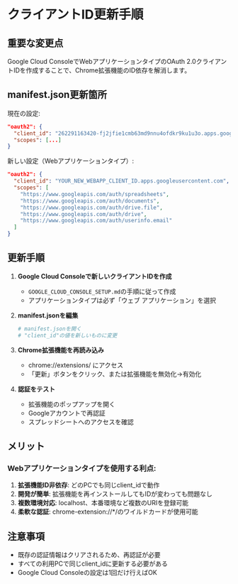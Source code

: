 # クライアントID更新手順

## 重要な変更点
Google Cloud ConsoleでWebアプリケーションタイプのOAuth 2.0クライアントIDを作成することで、Chrome拡張機能のID依存を解消します。

## manifest.json更新箇所

現在の設定:
```json
"oauth2": {
  "client_id": "262291163420-fj2jfie1cmb63md9nnu4ofdkr9ku1u3o.apps.googleusercontent.com",
  "scopes": [...]
}
```

新しい設定（Webアプリケーションタイプ）:
```json
"oauth2": {
  "client_id": "YOUR_NEW_WEBAPP_CLIENT_ID.apps.googleusercontent.com",
  "scopes": [
    "https://www.googleapis.com/auth/spreadsheets",
    "https://www.googleapis.com/auth/documents",
    "https://www.googleapis.com/auth/drive.file",
    "https://www.googleapis.com/auth/drive",
    "https://www.googleapis.com/auth/userinfo.email"
  ]
}
```

## 更新手順

1. **Google Cloud Consoleで新しいクライアントIDを作成**
   - `GOOGLE_CLOUD_CONSOLE_SETUP.md`の手順に従って作成
   - アプリケーションタイプは必ず「ウェブ アプリケーション」を選択

2. **manifest.jsonを編集**
   ```bash
   # manifest.jsonを開く
   # "client_id"の値を新しいものに変更
   ```

3. **Chrome拡張機能を再読み込み**
   - chrome://extensions/ にアクセス
   - 「更新」ボタンをクリック、または拡張機能を無効化→有効化

4. **認証をテスト**
   - 拡張機能のポップアップを開く
   - Googleアカウントで再認証
   - スプレッドシートへのアクセスを確認

## メリット

### Webアプリケーションタイプを使用する利点:
1. **拡張機能ID非依存**: どのPCでも同じclient_idで動作
2. **開発が簡単**: 拡張機能を再インストールしてもIDが変わっても問題なし
3. **複数環境対応**: localhost、本番環境など複数のURIを登録可能
4. **柔軟な認証**: chrome-extension://*/のワイルドカードが使用可能

## 注意事項

- 既存の認証情報はクリアされるため、再認証が必要
- すべての利用PCで同じclient_idに更新する必要がある
- Google Cloud Consoleの設定は1回だけ行えばOK